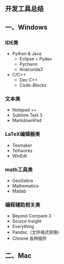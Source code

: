## 开发工具总结

## 一、Windows

### IDE类
- Python & Java
    - Eclipse + Pydev
    - Pycharm
    - Anaconda3
- C/C++
    - Dev C++
    - Code::Blocks

### 文本类
- Notepad ++
- Sublime Text 3
- MarkdownPad

### LaTeX编辑器类
- Texmaker
- TeXworks
- WinEdt

### math工具类
- GeoGebra
- Mathematica
- Matlab

### 编程辅助相关类
- Beyond Compare 3
- Source Insight
- Everything
- Pandoc（文件格式转换）
- Chrome 各种插件

## 二、Mac

